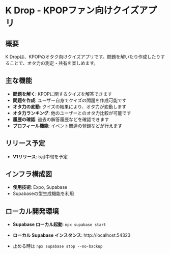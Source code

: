 # K Drop - KPOPファン向けクイズアプリ

## 概要

K Dropは、KPOPのオタク向けクイズアプリです。問題を解いたり作成したりすることで、オタ力の測定・共有を楽しめます。

## 主な機能

- **問題を解く**: KPOPに関するクイズを解答できます
- **問題を作成**: ユーザー自身でクイズの問題を作成可能です
- **オタ力の変動**: クイズの結果により、オタ力が変動します
- **オタ力ランキング**: 他のユーザーとのオタ力比較が可能です
- **履歴の確認**: 過去の解答履歴などを確認できます
- **プロフィール機能**: イベント関連の登録などが行えます

## リリース予定

- **V1リリース**: 5月中旬を予定

## インフラ構成図

- **使用技術**: Expo, Supabase
- Supabaseの型生成機能を利用

## ローカル開発環境

- **Supabase ローカル起動**: `npx supabase start`
- **ローカル Supabase インスタンス**: http://localhost:54323

- 止める時は `npx supabase stop --no-backup`
